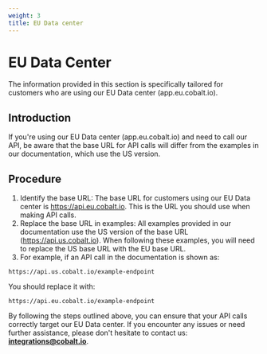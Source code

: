 ```yaml
---
weight: 3
title: EU Data center
---
```


<!-- markdown-link-check-disable -->

# EU Data Center

<aside class="notice">
The information provided in this section is specifically tailored for customers who are using our
EU Data center (app.eu.cobalt.io).
</aside>

## Introduction

If you're using our EU Data center (app.eu.cobalt.io) and need to call our API, be aware that the base URL for
API calls will differ from the examples in our documentation, which use the US version.

## Procedure

1. Identify the base URL: The base URL for customers using our EU Data center is https://api.eu.cobalt.io.
   This is the URL you should use when making API calls.
2. Replace the base URL in examples: All examples provided in our documentation use the US version of the base
   URL (https://api.us.cobalt.io). When following these examples, you will need to replace the US
   base URL with the EU base URL.
3. For example, if an API call in the documentation is shown as:

```https://api.us.cobalt.io/example-endpoint```

You should replace it with:

```https://api.eu.cobalt.io/example-endpoint```

By following the steps outlined above, you can ensure that your API calls correctly target our EU Data center.
If you encounter any issues or need further assistance, please don't hesitate to contact us:
<strong>[integrations@cobalt.io](mailto:integrations@cobalt.io)</strong>.

<!-- markdown-link-check-enable -->
